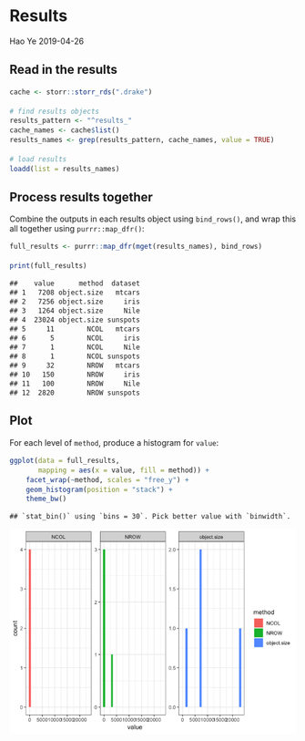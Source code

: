 Results
================
Hao Ye
2019-04-26

## Read in the results

``` r
cache <- storr::storr_rds(".drake")

# find results objects
results_pattern <- "^results_"
cache_names <- cache$list()
results_names <- grep(results_pattern, cache_names, value = TRUE)

# load results
loadd(list = results_names)
```

## Process results together

Combine the outputs in each results object using `bind_rows()`, and wrap
this all together using `purrr::map_dfr()`:

``` r
full_results <- purrr::map_dfr(mget(results_names), bind_rows)

print(full_results)
```

    ##    value      method  dataset
    ## 1   7208 object.size   mtcars
    ## 2   7256 object.size     iris
    ## 3   1264 object.size     Nile
    ## 4  23024 object.size sunspots
    ## 5     11        NCOL   mtcars
    ## 6      5        NCOL     iris
    ## 7      1        NCOL     Nile
    ## 8      1        NCOL sunspots
    ## 9     32        NROW   mtcars
    ## 10   150        NROW     iris
    ## 11   100        NROW     Nile
    ## 12  2820        NROW sunspots

## Plot

For each level of `method`, produce a histogram for `value`:

``` r
ggplot(data = full_results, 
       mapping = aes(x = value, fill = method)) + 
    facet_wrap(~method, scales = "free_y") + 
    geom_histogram(position = "stack") + 
    theme_bw()
```

    ## `stat_bin()` using `bins = 30`. Pick better value with `binwidth`.

![](report_files/figure-gfm/unnamed-chunk-2-1.png)<!-- -->
